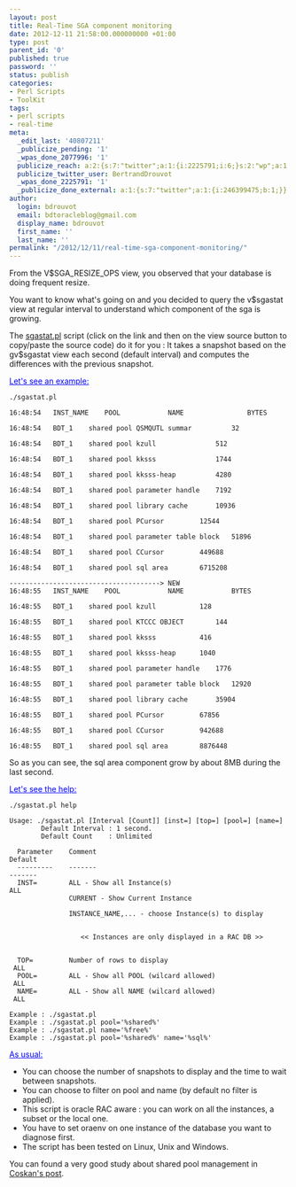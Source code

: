 ```yaml
---
layout: post
title: Real-Time SGA component monitoring
date: 2012-12-11 21:58:00.000000000 +01:00
type: post
parent_id: '0'
published: true
password: ''
status: publish
categories:
- Perl Scripts
- ToolKit
tags:
- perl scripts
- real-time
meta:
  _edit_last: '40807211'
  _publicize_pending: '1'
  _wpas_done_2077996: '1'
  publicize_reach: a:2:{s:7:"twitter";a:1:{i:2225791;i:6;}s:2:"wp";a:1:{i:0;i:5;}}
  publicize_twitter_user: BertrandDrouvot
  _wpas_done_2225791: '1'
  _publicize_done_external: a:1:{s:7:"twitter";a:1:{i:246399475;b:1;}}
author:
  login: bdrouvot
  email: bdtoracleblog@gmail.com
  display_name: bdrouvot
  first_name: ''
  last_name: ''
permalink: "/2012/12/11/real-time-sga-component-monitoring/"
---
```


From the V$SGA\_RESIZE\_OPS view, you observed that your database is doing frequent resize.

You want to know what's going on and you decided to query the v$sgastat view at regular interval to understand which component of the sga is growing.

The [sgastat.pl](http://bdrouvot.wordpress.com/sgastat/ "sgastat") script (click on the link and then on the view source button to copy/paste the source code) do it for you : It takes a snapshot based on the gv$sgastat view each second (default interval) and computes the differences with the previous snapshot.

<span style="text-decoration:underline;"><span style="color:#0000ff;text-decoration:underline;">Let's see an example:</span></span>

    ./sgastat.pl

    16:48:54   INST_NAME    POOL            NAME                BYTES                         
    16:48:54   BDT_1    shared pool QSMQUTL summar          32                            
    16:48:54   BDT_1    shared pool kzull               512                           
    16:48:54   BDT_1    shared pool kksss               1744                          
    16:48:54   BDT_1    shared pool kksss-heap          4280                          
    16:48:54   BDT_1    shared pool parameter handle    7192                          
    16:48:54   BDT_1    shared pool library cache       10936                         
    16:48:54   BDT_1    shared pool PCursor         12544                         
    16:48:54   BDT_1    shared pool parameter table block   51896                         
    16:48:54   BDT_1    shared pool CCursor         449688                        
    16:48:54   BDT_1    shared pool sql area        6715208                       
    --------------------------------------> NEW
    16:48:55   INST_NAME    POOL            NAME            BYTES                         
    16:48:55   BDT_1    shared pool kzull           128                           
    16:48:55   BDT_1    shared pool KTCCC OBJECT        144                           
    16:48:55   BDT_1    shared pool kksss           416                           
    16:48:55   BDT_1    shared pool kksss-heap      1040                          
    16:48:55   BDT_1    shared pool parameter handle    1776                          
    16:48:55   BDT_1    shared pool parameter table block   12920                         
    16:48:55   BDT_1    shared pool library cache       35904                         
    16:48:55   BDT_1    shared pool PCursor         67856                         
    16:48:55   BDT_1    shared pool CCursor         942688                        
    16:48:55   BDT_1    shared pool sql area        8876448

So as you can see, the sql area component grow by about 8MB during the last second.

<span style="text-decoration:underline;"><span style="color:#0000ff;text-decoration:underline;">Let's see the help:</span></span>

    ./sgastat.pl help

    Usage: ./sgastat.pl [Interval [Count]] [inst=] [top=] [pool=] [name=] 
            Default Interval : 1 second.
            Default Count    : Unlimited

      Parameter    Comment                                          Default    
      ---------    -------                                                  -------    
      INST=        ALL - Show all Instance(s)                               ALL        
                   CURRENT - Show Current Instance                                         
                   INSTANCE_NAME,... - choose Instance(s) to display                       

                      << Instances are only displayed in a RAC DB >>                       

      TOP=         Number of rows to display                                ALL        
      POOL=        ALL - Show all POOL (wilcard allowed)                    ALL        
      NAME=        ALL - Show all NAME (wilcard allowed)                    ALL        

    Example : ./sgastat.pl 
    Example : ./sgastat.pl pool='%shared%'
    Example : ./sgastat.pl name='%free%'
    Example : ./sgastat.pl pool='%shared%' name='%sql%'

<span style="text-decoration:underline;"><span style="color:#0000ff;text-decoration:underline;">As usual:</span></span>

-   You can choose the number of snapshots to display and the time to wait between snapshots.
-   You can choose to filter on pool and name (by default no filter is applied).
-   This script is oracle RAC aware : you can work on all the instances, a subset or the local one.
-   You have to set oraenv on one instance of the database you want to diagnose first.
-   The script has been tested on Linux, Unix and Windows.

You can found a very good study about shared pool management in [Coskan's post](http://coskan.wordpress.com/2007/09/14/what-i-learned-about-shared-pool-management/).
